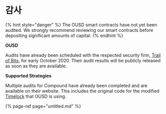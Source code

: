 # 감사

{% hint style="danger" %}
The OUSD smart contracts have not yet been audited. We strongly recommend reviewing our smart contracts before depositing significant amounts of capital.
{% endhint %}

**OUSD**

Audits have already been scheduled with the respected security firm, [Trail of Bits](https://www.trailofbits.com/), for early October 2020. Their audit results will be publicly released as soon as they are available.

**Supported Strategies**

Multiple audits for Compound have already been completed and are available on their website. This includes the original code for the modified [Timelock](../undefined-1/api/timelock-1.md) that OUSD is using.

{% page-ref page="untitled.md" %}


